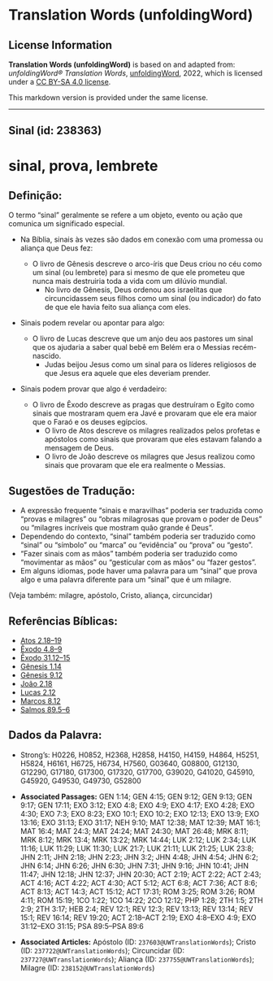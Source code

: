 # Translation Words (unfoldingWord)

## License Information

**Translation Words (unfoldingWord)** is based on and adapted from: _unfoldingWord® Translation Words_, [unfoldingWord](https://unfoldingword.org/utw), 2022, which is licensed under a [CC BY-SA 4.0 license](https://creativecommons.org/licenses/by-sa/4.0/legalcode.en).

This markdown version is provided under the same license.



--------------------------------

## Sinal (id: 238363)

sinal, prova, lembrete
======================

Definição:
----------

O termo “sinal” geralmente se refere a um objeto, evento ou ação que comunica um significado especial.

* Na Bíblia, sinais às vezes são dados em conexão com uma promessa ou aliança que Deus fez:

    + O livro de Gênesis descreve o arco\-íris que Deus criou no céu como um sinal (ou lembrete) para si mesmo de que ele prometeu que nunca mais destruiria toda a vida com um dilúvio mundial.
        + No livro de Gênesis, Deus ordenou aos israelitas que circuncidassem seus filhos como um sinal (ou indicador) do fato de que ele havia feito sua aliança com eles.
* Sinais podem revelar ou apontar para algo:

    + O livro de Lucas descreve que um anjo deu aos pastores um sinal que os ajudaria a saber qual bebê em Belém era o Messias recém\-nascido.
        + Judas beijou Jesus como um sinal para os líderes religiosos de que Jesus era aquele que eles deveriam prender.
* Sinais podem provar que algo é verdadeiro:

    + O livro de Êxodo descreve as pragas que destruíram o Egito como sinais que mostraram quem era Javé e provaram que ele era maior que o Faraó e os deuses egípcios.
        + O livro de Atos descreve os milagres realizados pelos profetas e apóstolos como sinais que provaram que eles estavam falando a mensagem de Deus.
        + O livro de João descreve os milagres que Jesus realizou como sinais que provaram que ele era realmente o Messias.

Sugestões de Tradução:
----------------------

* A expressão frequente “sinais e maravilhas” poderia ser traduzida como “provas e milagres” ou “obras milagrosas que provam o poder de Deus” ou “milagres incríveis que mostram quão grande é Deus”.
* Dependendo do contexto, “sinal” também poderia ser traduzido como “sinal” ou “símbolo” ou “marca” ou “evidência” ou “prova” ou “gesto”.
* “Fazer sinais com as mãos” também poderia ser traduzido como “movimentar as mãos” ou “gesticular com as mãos” ou “fazer gestos”.
* Em alguns idiomas, pode haver uma palavra para um “sinal” que prova algo e uma palavra diferente para um “sinal” que é um milagre.

(Veja também: milagre, apóstolo, Cristo, aliança, circuncidar)

Referências Bíblicas:
---------------------

* [Atos 2\.18–19](https://ref.ly/Acts2:18-Acts2:19)
* [Êxodo 4\.8–9](https://ref.ly/Exod4:8-Exod4:9)
* [Êxodo 31\.12–15](https://ref.ly/Exod31:12-Exod31:15)
* [Gênesis 1\.14](https://ref.ly/Gen1:14)
* [Gênesis 9\.12](https://ref.ly/Gen9:12)
* [João 2\.18](https://ref.ly/John2:18)
* [Lucas 2\.12](https://ref.ly/Luke2:12)
* [Marcos 8\.12](https://ref.ly/Mark8:12)
* [Salmos 89\.5–6](https://ref.ly/Ps89:5-Ps89:6)

Dados da Palavra:
-----------------

* Strong’s: H0226, H0852, H2368, H2858, H4150, H4159, H4864, H5251, H5824, H6161, H6725, H6734, H7560, G03640, G08800, G12130, G12290, G17180, G17300, G17320, G17700, G39020, G41020, G45910, G45920, G49530, G49730, G52800

* **Associated Passages:** GEN 1:14; GEN 4:15; GEN 9:12; GEN 9:13; GEN 9:17; GEN 17:11; EXO 3:12; EXO 4:8; EXO 4:9; EXO 4:17; EXO 4:28; EXO 4:30; EXO 7:3; EXO 8:23; EXO 10:1; EXO 10:2; EXO 12:13; EXO 13:9; EXO 13:16; EXO 31:13; EXO 31:17; NEH 9:10; MAT 12:38; MAT 12:39; MAT 16:1; MAT 16:4; MAT 24:3; MAT 24:24; MAT 24:30; MAT 26:48; MRK 8:11; MRK 8:12; MRK 13:4; MRK 13:22; MRK 14:44; LUK 2:12; LUK 2:34; LUK 11:16; LUK 11:29; LUK 11:30; LUK 21:7; LUK 21:11; LUK 21:25; LUK 23:8; JHN 2:11; JHN 2:18; JHN 2:23; JHN 3:2; JHN 4:48; JHN 4:54; JHN 6:2; JHN 6:14; JHN 6:26; JHN 6:30; JHN 7:31; JHN 9:16; JHN 10:41; JHN 11:47; JHN 12:18; JHN 12:37; JHN 20:30; ACT 2:19; ACT 2:22; ACT 2:43; ACT 4:16; ACT 4:22; ACT 4:30; ACT 5:12; ACT 6:8; ACT 7:36; ACT 8:6; ACT 8:13; ACT 14:3; ACT 15:12; ACT 17:31; ROM 3:25; ROM 3:26; ROM 4:11; ROM 15:19; 1CO 1:22; 1CO 14:22; 2CO 12:12; PHP 1:28; 2TH 1:5; 2TH 2:9; 2TH 3:17; HEB 2:4; REV 12:1; REV 12:3; REV 13:13; REV 13:14; REV 15:1; REV 16:14; REV 19:20; ACT 2:18–ACT 2:19; EXO 4:8–EXO 4:9; EXO 31:12–EXO 31:15; PSA 89:5–PSA 89:6
* **Associated Articles:** Apóstolo (ID: `237603@UWTranslationWords`); Cristo (ID: `237722@UWTranslationWords`); Circuncidar (ID: `237727@UWTranslationWords`); Aliança (ID: `237755@UWTranslationWords`); Milagre (ID: `238152@UWTranslationWords`)

